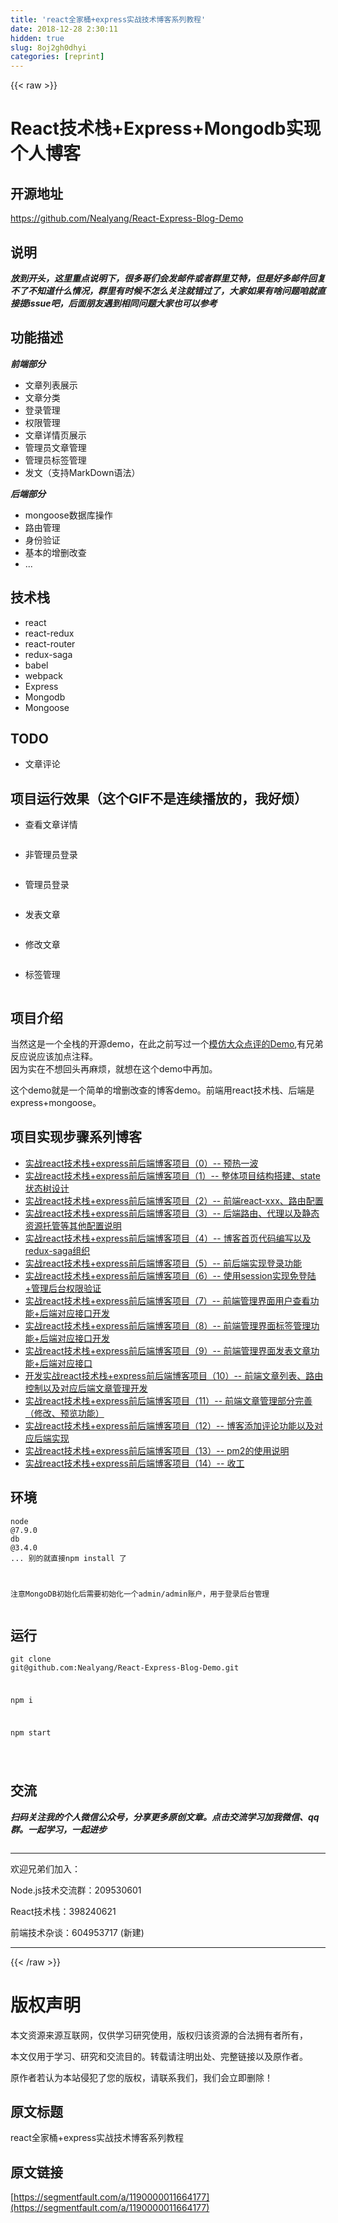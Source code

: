 ```yaml
---
title: 'react全家桶+express实战技术博客系列教程' 
date: 2018-12-28 2:30:11
hidden: true
slug: 8oj2gh0dhyi
categories: [reprint]
---
```


{{< raw >}}

                    
<h1 id="articleHeader0">React技术栈+Express+Mongodb实现个人博客</h1>
<h2 id="articleHeader1">开源地址</h2>
<p><a href="https://github.com/Nealyang/React-Express-Blog-Demo" rel="nofollow noreferrer" target="_blank">https://github.com/Nealyang/React-Express-Blog-Demo</a></p>
<h2 id="articleHeader2">说明</h2>
<p><strong><em>放到开头，这里重点说明下，很多哥们会发邮件或者群里艾特，但是好多邮件回复不了不知道什么情况，群里有时候不怎么关注就错过了，大家如果有啥问题咱就直接提issue吧，后面朋友遇到相同问题大家也可以参考</em></strong></p>
<h2 id="articleHeader3">功能描述</h2>
<p><strong><em>前端部分</em></strong></p>
<ul>
<li>文章列表展示</li>
<li>文章分类</li>
<li>登录管理</li>
<li>权限管理</li>
<li>文章详情页展示</li>
<li>管理员文章管理</li>
<li>管理员标签管理</li>
<li>发文（支持MarkDown语法）</li>
</ul>
<p><strong><em>后端部分</em></strong></p>
<ul>
<li>mongoose数据库操作</li>
<li>路由管理</li>
<li>身份验证</li>
<li>基本的增删改查</li>
<li>...</li>
</ul>
<h2 id="articleHeader4">技术栈</h2>
<ul>
<li>react</li>
<li>react-redux</li>
<li>react-router</li>
<li>redux-saga</li>
<li>babel</li>
<li>webpack</li>
<li>Express</li>
<li>Mongodb</li>
<li>Mongoose</li>
</ul>
<h2 id="articleHeader5">TODO</h2>
<ul><li>文章评论</li></ul>
<h2 id="articleHeader6">项目运行效果（这个GIF不是连续播放的，我好烦）</h2>
<ul><li>查看文章详情</li></ul>
<p><span class="img-wrap"><img data-src="/img/remote/1460000011664182?w=872&amp;h=500" src="https://static.alili.tech/img/remote/1460000011664182?w=872&amp;h=500" alt="" title="" style="cursor: pointer;"></span></p>
<ul><li>非管理员登录</li></ul>
<p><span class="img-wrap"><img data-src="/img/remote/1460000011664183?w=872&amp;h=500" src="https://static.alili.tech/img/remote/1460000011664183?w=872&amp;h=500" alt="" title="" style="cursor: pointer;"></span></p>
<ul><li>管理员登录</li></ul>
<p><span class="img-wrap"><img data-src="/img/remote/1460000011664184?w=872&amp;h=500" src="https://static.alili.tech/img/remote/1460000011664184?w=872&amp;h=500" alt="" title="" style="cursor: pointer;"></span></p>
<ul><li>发表文章</li></ul>
<p><span class="img-wrap"><img data-src="/img/remote/1460000011664185?w=872&amp;h=500" src="https://static.alili.tech/img/remote/1460000011664185?w=872&amp;h=500" alt="" title="" style="cursor: pointer;"></span></p>
<ul><li>修改文章</li></ul>
<p><span class="img-wrap"><img data-src="/img/remote/1460000011664186?w=872&amp;h=500" src="https://static.alili.tech/img/remote/1460000011664186?w=872&amp;h=500" alt="" title="" style="cursor: pointer;"></span></p>
<ul><li>标签管理</li></ul>
<p><span class="img-wrap"><img data-src="/img/remote/1460000011664187?w=872&amp;h=500" src="https://static.alili.tech/img/remote/1460000011664187?w=872&amp;h=500" alt="" title="" style="cursor: pointer;"></span></p>
<h2 id="articleHeader7">项目介绍</h2>
<p>当然这是一个全栈的开源demo，在此之前写过一个<a href="https://github.com/Nealyang/React-Fullstack-Dianping-Demo" rel="nofollow noreferrer" target="_blank">模仿大众点评的Demo</a>,有兄弟反应说应该加点注释。<br>因为实在不想回头再麻烦，就想在这个demo中再加。</p>
<p>这个demo就是一个简单的增删改查的博客demo。前端用react技术栈、后端是express+mongoose。</p>
<h2 id="articleHeader8">项目实现步骤系列博客</h2>
<ul>
<li><a href="https://github.com/Nealyang/React-Express-Blog-Demo/blob/master/record/doc/00_%E9%A2%84%E7%83%AD%E4%B8%80%E6%B3%A2.md" rel="nofollow noreferrer" target="_blank">实战react技术栈+express前后端博客项目（0）-- 预热一波</a></li>
<li><a href="https://github.com/Nealyang/React-Express-Blog-Demo/blob/master/record/doc/01_%E6%95%B4%E4%BD%93%E9%A1%B9%E7%9B%AE%E7%BB%93%E6%9E%84%E6%90%AD%E5%BB%BA%E3%80%81state%E7%8A%B6%E6%80%81%E6%A0%91%E8%AE%BE%E8%AE%A1.md" rel="nofollow noreferrer" target="_blank">实战react技术栈+express前后端博客项目（1）-- 整体项目结构搭建、state状态树设计</a></li>
<li><a href="https://github.com/Nealyang/React-Express-Blog-Demo/blob/master/record/doc/02_%E5%89%8D%E7%AB%AFreact-xxx%E3%80%81%E8%B7%AF%E7%94%B1%E9%85%8D%E7%BD%AE.md" rel="nofollow noreferrer" target="_blank">实战react技术栈+express前后端博客项目（2）-- 前端react-xxx、路由配置</a></li>
<li><a href="https://github.com/Nealyang/React-Express-Blog-Demo/blob/master/record/doc/03_%E5%90%8E%E7%AB%AF%E8%B7%AF%E7%94%B1%E3%80%81%E4%BB%A3%E7%90%86%E4%BB%A5%E5%8F%8A%E9%9D%99%E6%80%81%E8%B5%84%E6%BA%90%E6%89%98%E7%AE%A1%E7%AD%89%E5%85%B6%E4%BB%96%E9%85%8D%E7%BD%AE%E8%AF%B4%E6%98%8E.md" rel="nofollow noreferrer" target="_blank">实战react技术栈+express前后端博客项目（3）-- 后端路由、代理以及静态资源托管等其他配置说明</a></li>
<li><a href="https://github.com/Nealyang/React-Express-Blog-Demo/blob/master/record/doc/04_%E5%8D%9A%E5%AE%A2%E9%A6%96%E9%A1%B5%E4%BB%A3%E7%A0%81%E7%BC%96%E5%86%99%E4%BB%A5%E5%8F%8Aredux-saga%E7%BB%84%E7%BB%87.md" rel="nofollow noreferrer" target="_blank">实战react技术栈+express前后端博客项目（4）-- 博客首页代码编写以及redux-saga组织</a></li>
<li><a href="https://github.com/Nealyang/React-Express-Blog-Demo/blob/master/record/doc/05_%E5%89%8D%E5%90%8E%E7%AB%AF%E5%AE%9E%E7%8E%B0%E7%99%BB%E5%BD%95%E5%8A%9F%E8%83%BD.md" rel="nofollow noreferrer" target="_blank">实战react技术栈+express前后端博客项目（5）-- 前后端实现登录功能</a></li>
<li><a href="https://github.com/Nealyang/React-Express-Blog-Demo/blob/master/record/doc/06_%E4%BD%BF%E7%94%A8session%E5%AE%9E%E7%8E%B0%E5%85%8D%E7%99%BB%E9%99%86+%E7%AE%A1%E7%90%86%E5%90%8E%E5%8F%B0%E6%9D%83%E9%99%90%E9%AA%8C%E8%AF%81.md" rel="nofollow noreferrer" target="_blank">实战react技术栈+express前后端博客项目（6）-- 使用session实现免登陆+管理后台权限验证</a></li>
<li><a href="https://github.com/Nealyang/React-Express-Blog-Demo/blob/master/record/doc/07_%E5%89%8D%E7%AB%AF%E7%AE%A1%E7%90%86%E7%95%8C%E9%9D%A2%E7%94%A8%E6%88%B7%E6%9F%A5%E7%9C%8B%E5%8A%9F%E8%83%BD+%E5%90%8E%E7%AB%AF%E5%AF%B9%E5%BA%94%E6%8E%A5%E5%8F%A3%E5%BC%80%E5%8F%91.md" rel="nofollow noreferrer" target="_blank">实战react技术栈+express前后端博客项目（7）-- 前端管理界面用户查看功能+后端对应接口开发</a></li>
<li><a href="https://github.com/Nealyang/React-Express-Blog-Demo/blob/master/record/doc/08_%E5%89%8D%E7%AB%AF%E7%AE%A1%E7%90%86%E7%95%8C%E9%9D%A2%E6%A0%87%E7%AD%BE%E7%AE%A1%E7%90%86%E5%8A%9F%E8%83%BD+%E5%90%8E%E7%AB%AF%E5%AF%B9%E5%BA%94%E6%8E%A5%E5%8F%A3%E5%BC%80%E5%8F%91.md" rel="nofollow noreferrer" target="_blank">实战react技术栈+express前后端博客项目（8）-- 前端管理界面标签管理功能+后端对应接口开发</a></li>
<li><a href="https://github.com/Nealyang/React-Express-Blog-Demo/blob/master/record/doc/09_%E5%89%8D%E7%AB%AF%E7%AE%A1%E7%90%86%E7%95%8C%E9%9D%A2%E5%8F%91%E8%A1%A8%E6%96%87%E7%AB%A0%E5%8A%9F%E8%83%BD+%E5%90%8E%E7%AB%AF%E5%AF%B9%E5%BA%94%E6%8E%A5%E5%8F%A3.md" rel="nofollow noreferrer" target="_blank">实战react技术栈+express前后端博客项目（9）-- 前端管理界面发表文章功能+后端对应接口</a></li>
<li><a href="https://github.com/Nealyang/React-Express-Blog-Demo/blob/master/record/doc/10_%E5%89%8D%E7%AB%AF%E6%96%87%E7%AB%A0%E5%88%97%E8%A1%A8%E3%80%81%E8%B7%AF%E7%94%B1%E6%8E%A7%E5%88%B6%E4%BB%A5%E5%8F%8A%E5%AF%B9%E5%BA%94%E5%90%8E%E7%AB%AF%E6%96%87%E7%AB%A0%E7%AE%A1%E7%90%86%E5%BC%80%E5%8F%91.md" rel="nofollow noreferrer" target="_blank">开发实战react技术栈+express前后端博客项目（10）-- 前端文章列表、路由控制以及对应后端文章管理开发</a></li>
<li><a href="https://github.com/Nealyang/React-Express-Blog-Demo/blob/master/record/doc/11_%E5%89%8D%E7%AB%AF%E6%96%87%E7%AB%A0%E7%AE%A1%E7%90%86%E9%83%A8%E5%88%86%E5%AE%8C%E5%96%84%EF%BC%88%E4%BF%AE%E6%94%B9%E3%80%81%E9%A2%84%E8%A7%88%E5%8A%9F%E8%83%BD%EF%BC%89.md" rel="nofollow noreferrer" target="_blank">实战react技术栈+express前后端博客项目（11）-- 前端文章管理部分完善（修改、预览功能）</a></li>
<li><a href="http://huziketang.com/books/react/lesson14" rel="nofollow noreferrer" target="_blank">实战react技术栈+express前后端博客项目（12）-- 博客添加评论功能以及对应后端实现</a></li>
<li><a href="https://github.com/Nealyang/React-Express-Blog-Demo/blob/master/record/doc/12_pm2%E7%9A%84%E4%BD%BF%E7%94%A8%E8%AF%B4%E6%98%8E.md" rel="nofollow noreferrer" target="_blank">实战react技术栈+express前后端博客项目（13）-- pm2的使用说明</a></li>
<li><a href="https://github.com/Nealyang/React-Express-Blog-Demo/blob/master/record/doc/13_%E6%94%B6%E5%B7%A5.md" rel="nofollow noreferrer" target="_blank">实战react技术栈+express前后端博客项目（14）-- 收工</a></li>
</ul>
<h2 id="articleHeader9">环境</h2>
<div class="widget-codetool" style="display:none;">
      <div class="widget-codetool--inner">
      <span class="selectCode code-tool" data-toggle="tooltip" data-placement="top" title="" data-original-title="全选"></span>
      <span type="button" class="copyCode code-tool" data-toggle="tooltip" data-placement="top" data-clipboard-text="node @7.9.0
db @3.4.0
...
别的就直接npm install 了

注意MongoDB初始化后需要初始化一个admin/admin账户，用于登录后台管理" title="" data-original-title="复制"></span>
      <span type="button" class="saveToNote code-tool" data-toggle="tooltip" data-placement="top" title="" data-original-title="放进笔记"></span>
      </div>
      </div><pre class="hljs crmsh"><code><span class="hljs-keyword">node</span> <span class="hljs-title">@7</span>.<span class="hljs-number">9.0</span>
db @<span class="hljs-number">3.4</span>.<span class="hljs-number">0</span>
...
别的就直接npm install 了

注意MongoDB初始化后需要初始化一个admin/admin账户，用于登录后台管理</code></pre>
<h2 id="articleHeader10">运行</h2>
<div class="widget-codetool" style="display:none;">
      <div class="widget-codetool--inner">
      <span class="selectCode code-tool" data-toggle="tooltip" data-placement="top" title="" data-original-title="全选"></span>
      <span type="button" class="copyCode code-tool" data-toggle="tooltip" data-placement="top" data-clipboard-text="git clone git@github.com:Nealyang/React-Express-Blog-Demo.git

npm i

npm start

" title="" data-original-title="复制"></span>
      <span type="button" class="saveToNote code-tool" data-toggle="tooltip" data-placement="top" title="" data-original-title="放进笔记"></span>
      </div>
      </div><pre class="hljs stylus"><code>git clone git@github<span class="hljs-selector-class">.com</span>:Nealyang/React-Express-Blog-Demo<span class="hljs-selector-class">.git</span>

npm <span class="hljs-selector-tag">i</span>

npm start

</code></pre>
<h2 id="articleHeader11">交流</h2>
<p><strong><em>扫码关注我的个人微信公众号，分享更多原创文章。点击交流学习加我微信、qq群。一起学习，一起进步</em></strong></p>
<p><span class="img-wrap"><img data-src="/img/remote/1460000011664188?w=430&amp;h=430" src="https://static.alili.tech/img/remote/1460000011664188?w=430&amp;h=430" alt="" title="" style="cursor: pointer; display: inline;"></span></p>
<hr>
<p>欢迎兄弟们加入：</p>
<p>Node.js技术交流群：209530601 </p>
<p>React技术栈：398240621</p>
<p>前端技术杂谈：604953717 (新建)</p>
<hr>

                
{{< /raw >}}

# 版权声明
本文资源来源互联网，仅供学习研究使用，版权归该资源的合法拥有者所有，

本文仅用于学习、研究和交流目的。转载请注明出处、完整链接以及原作者。

原作者若认为本站侵犯了您的版权，请联系我们，我们会立即删除！

## 原文标题
react全家桶+express实战技术博客系列教程

## 原文链接
[https://segmentfault.com/a/1190000011664177](https://segmentfault.com/a/1190000011664177)

